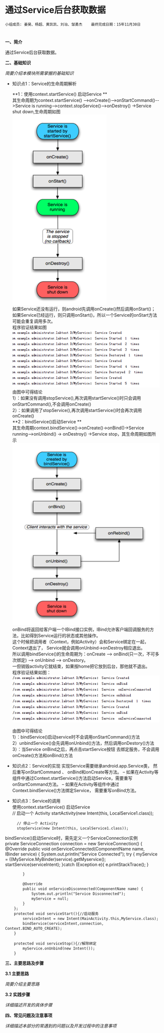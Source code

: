# 通过Service后台获取数据


    小组成员: 姜昊、杨超、黄凯凯、刘冶、邹勇杰    最终完成日期：15年11月30日
# 

**一、简介**

通过Service后台获取数据。

**二、基础知识**

*简要介绍本模块所需掌握的基础知识*
   
* 知识点1：Service的生命周期解析 

    **1：使用context.startService() 启动Service **  
    其生命周期为context.startService() -->onCreate()-->onStartCommand()-->Service is running-->context.stopService()-->onDestroy() ->Service shut down,生命周期如图  
    ![](life1.PNG)      
    如果Service还没有运行，则android先调用onCreate()然后调用onStart()；     
    如果Service已经运行，则只调用onStart()，所以一个Service的onStart方法可能会重复调用多次。    
    程序验证结果如图    
    ![](runresult.png)  
    由图中可得结论  
    1）：如果没有调用stopService(),再次调用startService()时只会调用onStartCommand(),不会调用onCreate()    
    2）：如果调用了stopService(),再次调用startService()时会再次调用onCreate()   
    **2：bindService()启动Service **    
    其生命周期context.bindService()->onCreate()->onBind()->Service running-->onUnbind() -> onDestroy() ->Service stop，其生命周期如图所示  
    ![](life2.PNG)  
    onBind将返回给客户端一个IBind接口实例，IBind允许客户端回调服务的方法，比如得到Service运行的状态或其他操作。  
    这个时候把调用者（Context，例如Activity）会和Service绑定在一起，Context退出了，
    Service就会调用onUnbind->onDestroy相应退出。    
    所以调用bindService()的生命周期为：onCreate --> onBind(只一次，不可多次绑定) --> onUnbind --> onDestory。     
    一但销毁activity它就结束，如果按home把它放到后台，那他就不退出。    
    程序验证结果如图：  
    ![](runresult2.png)

    由图中可得结论      
    1）：bindService()启动service时不会调用onStartCommand()方法     
    2）unbindService()会先调用onUnbind()方法，然后调用onDestory()方法   
    3）：当Service onBind之后，再点击startService按钮 去绑定服务，不会调用onCreate()方法和onBind()方法


* 知识点2：Service的实现 
    实现Service需要继承android.app.Service类， 然后重写onStartCommand 、 onBind和onCreate等方法。
        – 如果在Activity等组件中通过Context.startService()方法启动Service，需要重写onStartCommand方法。
        – 如果在Activity等组件中通过Context.bindService()方法绑定Service， 需要重写onBind方法。



* 知识点3：Service的调用    
使用context.startService() 启动Service      
        // 启动一个 Activity
        startActivity(new Intent(this, LocalService1.class));
        
        // 停止一个 Activity
        stopService(new Intent(this, LocalService1.class)); 
bindService()启动Service时，需先定义一个ServiceConnection实例   
        private ServiceConnection connection = new ServiceConnection() {
            @Override
            public void onServiceConnected(ComponentName name, IBinder service) {
                System.out.println("Service Connected");
                try {
                    myService = ((MyService.MyBinder)service).getMyservice();
                    startService(serviceIntent);
                }catch (Exception e){
                    e.printStackTrace();
                }

            }

            @Override
            public void onServiceDisconnected(ComponentName name) {
                System.out.println("Service Disconnected");
                myService = null;
            }
        };
        protected void serviceStart(){//启动服务
            serviceIntent = new Intent(MainActivity.this,MyService.class);
            bindService(serviceIntent,connection, Context.BIND_AUTO_CREATE);
        }

        protected void serviceStop(){//解除绑定
            myService.onUnbind(new Intent());
        }


   

**三、主要思路及步骤**

**3.1 主要思路**

*简要介绍主要思路*

**3.2 实践步骤**

*详细描述开发的具体步骤*

**四、常见问题及注意事项**

*详细描述本部分的常遇到的问题以及开发过程中的注意事项*
